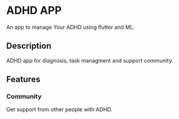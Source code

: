 # ADHD APP

An app to manage Your ADHD using flutter and ML.

## Description

ADHD app for diagnosis, task managment and support community.

## Features
### Community
Get support from other people with ADHD.

